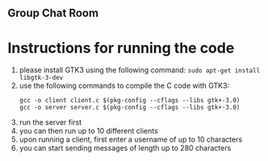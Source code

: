 ## Group Chat Room

# Instructions for running the code
1. please install GTK3 using the following command: ```sudo apt-get install libgtk-3-dev ```
2. use the following commands to compile the C code with GTK3:  
    ```
    gcc -o client client.c $(pkg-config --cflags --libs gtk+-3.0)
    gcc -o server server.c $(pkg-config --cflags --libs gtk+-3.0)
3. run the server first
4. you can then run up to 10 different clients
5. upon running a client, first enter a username of up to 10 characters
6. you can start sending messages of length up to 280 characters
